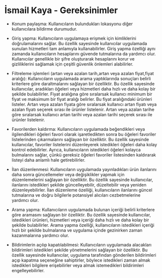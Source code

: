 # İsmail Kaya - Gereksinimler
- Konum paylaşma: Kullanıcıların bulundukları lokasyonu diğer kullanıcılara bildirme durumudur.
- Giriş yapma: Kullanıcıların uygulamaya erişmek için kimliklerini doğrulamalarını sağlar. Bu özellik sayesinde kullanıcılar uygulamada sunulan hizmetleri tam anlamıyla kullanabilirler. Giriş yapma özelliği aynı zamanda kullanıcıların hesaplarını güvende tutmalarına da yardımcı olur. Kullanıcılar genellikle bir şifre oluşturarak hesaplarını korur ve gizliliklerini sağlamak için çeşitli güvenlik önlemleri alabilirler.
- Filtreleme işlemleri (artan veya azalan tarih,artan veya azalan fiyat,fiyat aralığı): Kullanıcıların uygulamada arama yaptıklarında sonuçları belirli kriterlere göre daraltmalarını sağlayan bir özelliktir. Bu özellik sayesinde kullanıcılar, aradıkları öğeleri veya hizmetleri daha hızlı ve daha kolay bir şekilde bulabilirler. Fiyat aralığına göre sıralarsak kullanıcı minimum bir fiyat ve maksimum bir fiyat aralığı belirler. Bu fiyat aralığındaki ürünleri listeler. Artan veya azalan fiyata göre sıralarsak kullanıcı artan fiyatı veya azalan fiyatı seçerek sırası ile ürünler listelenir. Artan veya azalan tarihe göre sıralarsak kullanıcı artan tarihi veya azalan tarihi seçerek sırası ile ürünler listelenir. 

- Favorilerden kaldırma: Kullanıcıların uygulamada beğendikleri veya ilgilendikleri öğeleri favori olarak işaretledikten sonra bu öğeleri favoriler listelerinden çıkarmalarını sağlayan bir özelliktir. Bu özellik sayesinde kullanıcılar, favoriler listelerini düzenleyerek istedikleri öğeleri daha kolay kontrol edebilirler. Ayrıca, kullanıcıların istedikleri öğeleri kolayca bulmalarını sağlar, çünkü gereksiz öğeleri favoriler listesinden kaldırarak listeyi daha anlamlı hale getirebilirler.
- İlan düzenlenmesi: Kullanıcıların uygulamada yayınladıkları ürün ilanlarını daha sonra güncellemeler veya değişiklikler yapmak için düzenlemelerini sağlayan bir özelliktir. Bu özellik sayesinde kullanıcılar, ilanlarını istedikleri şekilde güncelleyebilir, düzeltebilir veya yeniden düzenleyebilirler. İlan düzenleme özelliği, kullanıcıların ilanlarını güncel tutmalarına ve doğru bilgilerle potansiyel alıcıları cezbetmelerine yardımcı olur. 
- Arama yapma: Kullanıcıların uygulamada bulunan içeriği belirli kriterlere göre aramasını sağlayan bir özelliktir. Bu özellik sayesinde kullanıcılar, istedikleri ürünleri, hizmetleri veya içeriği daha hızlı ve daha kolay bir şekilde bulabilirler. Arama yapma özelliği, kullanıcıların istedikleri içeriği hızlı bir şekilde bulmalarına ve uygulama içinde gezinirken zaman kazanmalarına yardımcı olur.

- Bildirimlerin açılıp kapatılabilmesi: Kullanıcıların uygulamada alacakları bildirimleri istedikleri şekilde yönetmelerini sağlayan bir özelliktir. Bu özellik sayesinde kullanıcılar, uygulama tarafından gönderilen bildirimleri açıp kapatma seçeneğine sahiptirler, böylece istedikleri zaman almak istedikleri bilgilere erişebilirler veya almak istemedikleri bildirimleri engelleyebilirler.
